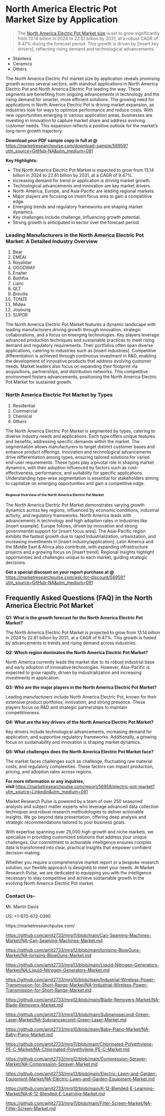 <h1>North America Electric Pot Market&nbsp;Size by Application</h1><blockquote><p>The <a href="https://marketresearchpulse.com/download-sample/56959?utm_source=GitHub-NA&amp;utm_medium=091">North America Electric Pot Market size</a> is set to grow significantly from 13.14 billion in 2024 to 22.61 billion by 2031, at a robust CAGR of 9.47% during the forecast period. This growth is driven by [insert key drivers], reflecting rising demand and technological advancements.</p></blockquote><ul><li>Stainless<li> Ceramics<li> Others</li></ul><p>The North America Electric Pot market size by application reveals promising growth across several sectors, with standout applications in North America Electric Pot and North America Electric Pot leading the way. These segments are benefiting from ongoing advancements in technology and the rising demand for smarter, more efficient solutions. The growing need for applications in North America Electric Pot is driving market expansion, as industries look for ways to optimize performance and reduce costs. With new opportunities emerging in various application areas, businesses are investing in innovation to capture market share and address evolving customer needs. This expansion reflects a positive outlook for the market’s long-term growth trajectory.</p><p><strong>Download your PDF sample copy in full at @ </strong><a href="https://marketresearchpulse.com/download-sample/56959?utm_source=GitHub-NA&amp;utm_medium=091">https://marketresearchpulse.com/download-sample/56959?utm_source=GitHub-NA&amp;utm_medium=091</a></p><p><strong>Key Highlights: </strong></p><ul><li>The North America Electric Pot Market is expected to grow from 13.14 billion in 2024 to 22.61 billion by 2031, at a CAGR of 9.47%.</li><li>Increasing demand for trend or application is driving market growth.</li><li>Technological advancements and innovation are key market drivers.</li><li>North America, Europe, and Asia-Pacific are leading regional markets.</li><li>Major players are focusing on insert focus area to gain a competitive edge.</li><li>Emerging trends and regulatory frameworks are shaping market dynamics.</li><li>Key challenges include challenge, influencing growth potential.</li><li>Strong growth is anticipated in sector over the forecast period.</li></ul><h3>Leading Manufacturers in the North America Electric Pot Market: A Detailed Industry Overview</h3><ol><li>Bear</li><li>EMEAI</li><li>Royalstar</li><li>GOODWAY</li><li>Enaiter</li><li>Bothfox</li><li>Lianc</li><li>QLT</li><li>Breville</li><li>TONZE</li><li>Midea</li><li>Joyoung</li><li>SUPOR</li></ol><div class="flex max-w-full flex-col flex-grow"><div class="min-h-8 text-message flex w-full flex-col items-end gap-2 whitespace-normal break-words [.text-message+&amp;]:mt-5" dir="auto" data-message-author-role="assistant" data-message-id="fd8432e4-4910-450d-b182-61b7bfb0a01f" data-message-model-slug="gpt-4o"><div class="flex w-full flex-col gap-1 empty:hidden first:pt-[3px]"><div class="markdown prose w-full break-words dark:prose-invert light"><p>The North America Electric Pot Market features a dynamic landscape with leading manufacturers driving growth through innovation, strategic collaborations, and a focus on emerging technologies. Key players leverage advanced production techniques and sustainable practices to meet rising demand and regulatory requirements. Their portfolios often span diverse applications, catering to industries such as [insert industries]. Competitive differentiation is achieved through continuous investment in R&amp;D, enabling the development of innovative products that address evolving customer needs. Market leaders also focus on expanding their footprint via acquisitions, partnerships, and distribution networks. This competitive environment fosters advancements, positioning the North America Electric Pot Market for sustained growth.</p></div></div></div></div><h3>North America Electric Pot Market by Types</h3><ol><li>Residential<li> Commercial<li> Chemical<li> Others</li></ol><div class="flex max-w-full flex-col flex-grow"><div class="min-h-8 text-message flex w-full flex-col items-end gap-2 whitespace-normal break-words [.text-message+&amp;]:mt-5" dir="auto" data-message-author-role="assistant" data-message-id="084470be-0bb7-4664-bddf-5156b4f41249" data-message-model-slug="gpt-4o-mini"><div class="flex w-full flex-col gap-1 empty:hidden first:pt-[3px]"><div class="markdown prose w-full break-words dark:prose-invert light"><p>The North America Electric Pot Market is segmented by types, catering to diverse industry needs and applications. Each type offers unique features and benefits, addressing specific demands within the market. The segmentation allows manufacturers to target distinct customer bases and enhance product offerings. Innovation and technological advancements drive differentiation among types, ensuring tailored solutions for varied end-user requirements. These types play a pivotal role in shaping market dynamics, with their adoption influenced by factors such as cost-effectiveness, performance, and suitability for specific applications. Understanding type-wise segmentation is essential for stakeholders aiming to capitalize on emerging opportunities and gain a competitive edge.</p></div></div></div></div><h3><span style="font-size: 11px;">Regional Overview of the North America Electric Pot Market</span></h3><div class="flex max-w-full flex-col flex-grow"><div class="min-h-8 text-message flex w-full flex-col items-end gap-2 whitespace-normal break-words [.text-message+&amp;]:mt-5" dir="auto" data-message-author-role="assistant" data-message-id="e9038762-ce64-4e30-91c9-9bd413514231" data-message-model-slug="gpt-4o-mini"><div class="flex w-full flex-col gap-1 empty:hidden first:pt-[3px]"><div class="markdown prose w-full break-words dark:prose-invert light"><p>The North America Electric Pot Market demonstrates varying growth dynamics across key regions, influenced by economic conditions, industrial activity, and regulatory frameworks. North America leads with advancements in technology and high adoption rates in industries like [insert example]. Europe follows, driven by innovation and strong governmental support for [insert focus area]. The Asia-Pacific region exhibits the fastest growth due to rapid industrialization, urbanization, and increasing investments in [insert industry/application]. Latin America and the Middle East &amp; Africa also contribute, with expanding infrastructure projects and a growing focus on [insert trend]. Regional insights highlight opportunities and challenges unique to each market, guiding strategic decisions.</p></div></div></div></div><p><strong>Get a special discount on your report purchase at @ </strong><a href="https://marketresearchpulse.com/ask-for-discount/56959?utm_source=GitHub-NA&amp;utm_medium=091">https://marketresearchpulse.com/ask-for-discount/56959?utm_source=GitHub-NA&amp;utm_medium=091</a></p><h2>Frequently Asked Questions (FAQ) in the North America Electric Pot Market</h2><p><strong>Q1: What is the growth forecast for the North America Electric Pot Market?</strong></p><p>The North America Electric Pot Market is projected to grow from 13.14 billion in 2024 to 22.61 billion by 2031, at a CAGR of 9.47%. This growth is fueled by advancements in trends and rising demand across industries.</p><p><strong>Q2: Which region dominates the North America Electric Pot Market?</strong></p><p>North America currently leads the market due to its robust industrial base and early adoption of innovative technologies. However, Asia-Pacific is expected to grow rapidly, driven by industrialization and increasing investments in application.</p><p><strong>Q3: Who are the major players in the North America Electric Pot Market?</strong></p><p>Leading manufacturers include North America Electric Pot, known for their extensive product portfolios, innovation, and strong presence. These players focus on R&amp;D and strategic partnerships to maintain competitiveness.</p><p><strong>Q4: What are the key drivers of the North America Electric Pot Market?</strong></p><p>Key drivers include technological advancements, increasing demand for application, and supportive regulatory frameworks. Additionally, a growing focus on sustainability and innovation is shaping market dynamics.</p><p><strong>Q5: What challenges does the North America Electric Pot Market face?</strong></p><p>The market faces challenges such as challenge, fluctuating raw material costs, and regulatory complexities. These factors can impact production, pricing, and adoption rates across regions.</p><p><strong>For more information or any inquiries, visit&nbsp;</strong><a href="https://marketresearchpulse.com/report/56959/electric-pot-market?utm_source=Linkedin&utm_medium=091">https://marketresearchpulse.com/report/56959/electric-pot-market?utm_source=Linkedin&utm_medium=091</a></p><p>Market Research Pulse is powered by a team of over 250 seasoned analysts and subject matter experts who leverage advanced data collection techniques and robust research methodologies to deliver actionable insights. We go beyond data presentation, offering deep analysis and strategic recommendations tailored to your business goals.</p><p>With expertise spanning over 25,000 high-growth and niche markets, we specialize in providing customized solutions that address your unique challenges. Our commitment to actionable intelligence ensures complex data is transformed into clear, practical insights that empower confident decision-making.</p><p>Whether you require a comprehensive market report or a bespoke research solution, our flexible approach is designed to meet your needs. At Market Research Pulse, we are dedicated to equipping you with the intelligence necessary to stay competitive and achieve sustainable growth in the evolving North America Electric Pot market.</p><h3><strong>Contact Us-</strong></h3><p>Mr. Martin Davis</p><p>US: +1-970-672-0390</p><p>https://marketresearchpulse.com/</p><p><a href="https://github.com/amit2733/mrp11/blob/main/Can-Seaming-Machines-Market/NA-Can-Seaming-Machines-Market.md">https://github.com/amit2733/mrp11/blob/main/Can-Seaming-Machines-Market/NA-Can-Seaming-Machines-Market.md</a></p><p><a href="https://github.com/amit2733/mrp12/blob/main/Ionising-BlowGuns-Market/NA-Ionising-BlowGuns-Market.md">https://github.com/amit2733/mrp12/blob/main/Ionising-BlowGuns-Market/NA-Ionising-BlowGuns-Market.md</a></p><p><a href="https://github.com/amit2733/mrp13/blob/main/Liquid-Nitrogen-Generators-Market/NA-Liquid-Nitrogen-Generators-Market.md">https://github.com/amit2733/mrp13/blob/main/Liquid-Nitrogen-Generators-Market/NA-Liquid-Nitrogen-Generators-Market.md</a></p><p><a href="https://github.com/amit2733/mrp10/blob/main/Industrial-Wireless-Power-Transmission-for-Short-Range-Market/NA-Industrial-Wireless-Power-Transmission-for-Short-Range-Market.md">https://github.com/amit2733/mrp10/blob/main/Industrial-Wireless-Power-Transmission-for-Short-Range-Market/NA-Industrial-Wireless-Power-Transmission-for-Short-Range-Market.md</a></p><p><a href="https://github.com/amit2733/mrp12/blob/main/Blade-Removers-Market/NA-Blade-Removers-Market.md">https://github.com/amit2733/mrp12/blob/main/Blade-Removers-Market/NA-Blade-Removers-Market.md</a></p><p><a href="https://github.com/amit2733/mrp13/blob/main/Subnanosecond-Green-Laser-Market/NA-Subnanosecond-Green-Laser-Market.md">https://github.com/amit2733/mrp13/blob/main/Subnanosecond-Green-Laser-Market/NA-Subnanosecond-Green-Laser-Market.md</a></p><p><a href="https://github.com/amit2733/mrp10/blob/main/Baby-Piano-Market/NA-Baby-Piano-Market.md">https://github.com/amit2733/mrp10/blob/main/Baby-Piano-Market/NA-Baby-Piano-Market.md</a></p><p><a href="https://github.com/amit2733/mrp11/blob/main/Chlorinated-Polyethylene-PE-C-Market/NA-Chlorinated-Polyethylene-PE-C-Market.md">https://github.com/amit2733/mrp11/blob/main/Chlorinated-Polyethylene-PE-C-Market/NA-Chlorinated-Polyethylene-PE-C-Market.md</a></p><p><a href="https://github.com/amit2733/mrp12/blob/main/Compression-Sprayer-Market/NA-Compression-Sprayer-Market.md">https://github.com/amit2733/mrp12/blob/main/Compression-Sprayer-Market/NA-Compression-Sprayer-Market.md</a></p><p><a href="https://github.com/amit2733/mrp13/blob/main/Electric-Lawn-and-Garden-Equipment-Market/NA-Electric-Lawn-and-Garden-Equipment-Market.md">https://github.com/amit2733/mrp13/blob/main/Electric-Lawn-and-Garden-Equipment-Market/NA-Electric-Lawn-and-Garden-Equipment-Market.md</a></p><p><a href="https://github.com/amit2733/mrp10/blob/main/K-12-Blended-E-Learning-Market/NA-K-12-Blended-E-Learning-Market.md">https://github.com/amit2733/mrp10/blob/main/K-12-Blended-E-Learning-Market/NA-K-12-Blended-E-Learning-Market.md</a></p><p><a href="https://github.com/amit2733/mrp11/blob/main/Filter-Screen-Market/NA-Filter-Screen-Market.md">https://github.com/amit2733/mrp11/blob/main/Filter-Screen-Market/NA-Filter-Screen-Market.md</a></p>
